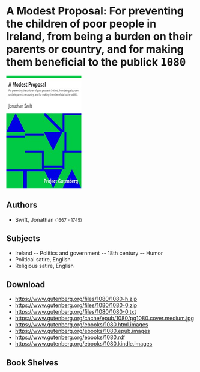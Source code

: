 # A Modest Proposal: For preventing the children of poor people in Ireland, from being a burden on their parents or country, and for making them beneficial to the publick <kbd>1080</kbd>

![](./cover.medium.jpg "")

## Authors


 - Swift, Jonathan <small>(1667 - 1745)</small>

## Subjects


 - Ireland -- Politics and government -- 18th century -- Humor
 - Political satire, English
 - Religious satire, English

## Download


 - https://www.gutenberg.org/files/1080/1080-h.zip
 - https://www.gutenberg.org/files/1080/1080-0.zip
 - https://www.gutenberg.org/files/1080/1080-0.txt
 - https://www.gutenberg.org/cache/epub/1080/pg1080.cover.medium.jpg
 - https://www.gutenberg.org/ebooks/1080.html.images
 - https://www.gutenberg.org/ebooks/1080.epub.images
 - https://www.gutenberg.org/ebooks/1080.rdf
 - https://www.gutenberg.org/ebooks/1080.kindle.images

## Book Shelves


